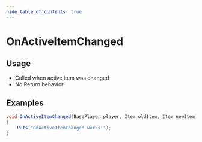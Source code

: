 ```yaml
---
hide_table_of_contents: true
---
```


# OnActiveItemChanged

## Usage

* Called when active item was changed
* No Return behavior

## Examples

```csharp title=""
void OnActiveItemChanged(BasePlayer player, Item oldItem, Item newItem)
{
    Puts("OnActiveItemChanged works!");
}
```
